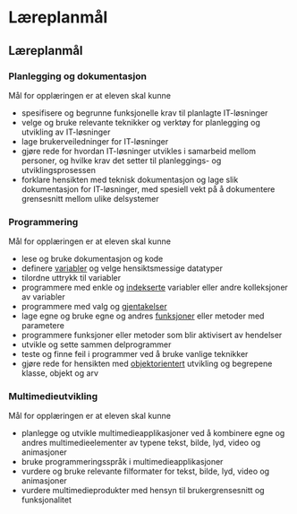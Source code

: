 # Læreplanmål



## Læreplanmål

### **Planlegging og dokumentasjon**

Mål for opplæringen er at eleven skal kunne

* spesifisere og begrunne funksjonelle krav til planlagte IT-løsninger
* velge og bruke relevante teknikker og verktøy for planlegging og utvikling av IT-løsninger
* lage brukerveiledninger for IT-løsninger
* gjøre rede for hvordan IT-løsninger utvikles i samarbeid mellom personer, og hvilke krav det setter til planleggings- og utviklingsprosessen
* forklare hensikten med teknisk dokumentasjon og lage slik dokumentasjon for IT-løsninger, med spesiell vekt på å dokumentere grensesnitt mellom ulike delsystemer

### **Programmering**

Mål for opplæringen er at eleven skal kunne

* lese og bruke dokumentasjon og kode
* definere [variabler](teori/teori.md) og velge hensiktsmessige datatyper 
* tilordne uttrykk til variabler
* programmere med enkle og [indekserte](teori/array.md) variabler eller andre kolleksjoner av variabler
* programmere med valg og [gjentakelser](teori/lokker.md)
* lage egne og bruke egne og andres [funksjoner](../it3/funksjoner.md) eller metoder med parametere
* programmere funksjoner eller metoder som blir aktivisert av hendelser
* utvikle og sette sammen delprogrammer
* teste og finne feil i programmer ved å bruke vanlige teknikker
* gjøre rede for hensikten med [objektorientert](../it3/klasser.md) utvikling og begrepene klasse, objekt og arv

### **Multimedieutvikling**

Mål for opplæringen er at eleven skal kunne

* planlegge og utvikle multimedieapplikasjoner ved å kombinere egne og andres multimedieelementer av typene tekst, bilde, lyd, video og animasjoner
* bruke programmeringsspråk i multimedieapplikasjoner
* vurdere og bruke relevante filformater for tekst, bilde, lyd, video og animasjoner
* vurdere multimedieprodukter med hensyn til brukergrensesnitt og funksjonalitet



